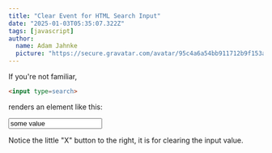 ```yaml
---
title: "Clear Event for HTML Search Input"
date: "2025-01-03T05:35:07.322Z"
tags: [javascript]
author:
  name: Adam Jahnke
  picture: "https://secure.gravatar.com/avatar/95c4a6a54bb911712b9f153afff92f69?size=200"
---
```


If you're not familiar,

```html
<input type=search>
```

renders an element like this:

<input type=search value="some value" />

Notice the little "X" button to the right, it is for clearing the input value.
